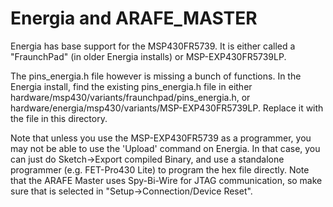 # Energia and ARAFE_MASTER

Energia has base support for the MSP430FR5739. It is either called a
"FraunchPad" (in older Energia installs) or MSP-EXP430FR5739LP.

The pins_energia.h file however is missing a bunch of functions. In
the Energia install, find the existing pins_energia.h file in
either hardware/msp430/variants/fraunchpad/pins_energia.h, or
hardware/energia/msp430/variants/MSP-EXP430FR5739LP. Replace it with
the file in this directory.

Note that unless you use the MSP-EXP430FR5739 as a programmer, you may not
be able to use the 'Upload' command on Energia. In that case, you can just
do Sketch->Export compiled Binary, and use a standalone programmer (e.g.
FET-Pro430 Lite) to program the hex file directly. Note that the ARAFE Master
uses Spy-Bi-Wire for JTAG communication, so make sure that is selected in
"Setup->Connection/Device Reset".

